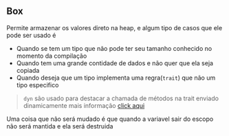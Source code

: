 

## Box<T>
Permite armazenar os valores direto na heap,  e algum tipo de casos que ele pode ser usado é 

* Quando se tem um tipo que não pode ter seu tamanho conhecido no momento da compilação
* Quando tem uma grande contidade de dados e não quer que ela seja copiada
* Quando deseja que um tipo implementa uma regra(`trait`) que não um tipo especifico

> `dyn` são usado para destacar a chamada de métodos na trait enviado dinamicamente mais informação [click aqui](https://doc.rust-lang.org/std/keyword.dyn.html) 

Uma coisa que não será mudado é que quando a variavel sair do escopo não será mantida e ela será destruida 

